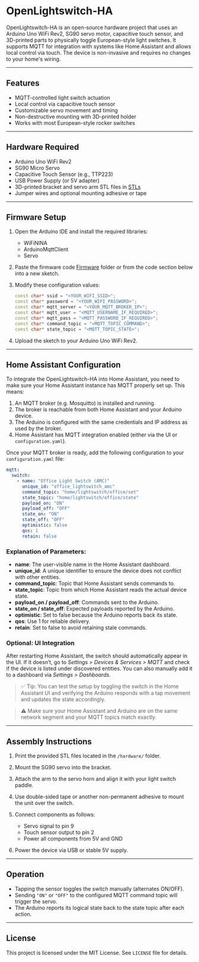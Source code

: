 # OpenLightswitch-HA

OpenLightswitch-HA is an open-source hardware project that uses an Arduino Uno WiFi Rev2, SG90 servo motor, capacitive touch sensor, and 3D-printed parts to physically toggle European-style light switches. It supports MQTT for integration with systems like Home Assistant and allows local control via touch. The device is non-invasive and requires no changes to your home's wiring.

---

## Features

* MQTT-controlled light switch actuation
* Local control via capacitive touch sensor
* Customizable servo movement and timing
* Non-destructive mounting with 3D-printed holder
* Works with most European-style rocker switches

---

## Hardware Required

* Arduino Uno WiFi Rev2
* SG90 Micro Servo
* Capacitive Touch Sensor (e.g., TTP223)
* USB Power Supply (or 5V adapter)
* 3D-printed bracket and servo arm STL files in [STLs](https://github.com/makerLab314/OpenLightswitch-HA/tree/main/STLs)
* Jumper wires and optional mounting adhesive or tape

---

## Firmware Setup

1. Open the Arduino IDE and install the required libraries:

   * WiFiNINA
   * ArduinoMqttClient
   * Servo

2. Paste the firmware code [Firmware](https://github.com/makerLab314/OpenLightswitch-HA/blob/main/Lichtschalter_FINAL.ino) folder or from the code section below into a new sketch.

3. Modify these configuration values:

   ```cpp
   const char* ssid = "<YOUR_WIFI_SSID>";
   const char* password = "<YOUR_WIFI_PASSWORD>";
   const char* mqtt_server = "<YOUR_MQTT_BROKER_IP>";
   const char* mqtt_user = "<MQTT_USERNAME_IF_REQUIRED>";
   const char* mqtt_pass = "<MQTT_PASSWORD_IF_REQUIRED>";
   const char* command_topic = "<MQTT_TOPIC_COMMAND>";
   const char* state_topic = "<MQTT_TOPIC_STATE>";
   ```

4. Upload the sketch to your Arduino Uno WiFi Rev2.

---

## Home Assistant Configuration

To integrate the OpenLightswitch-HA into Home Assistant, you need to make sure your Home Assistant instance has MQTT properly set up. This means:

1. An MQTT broker (e.g. Mosquitto) is installed and running.
2. The broker is reachable from both Home Assistant and your Arduino device.
3. The Arduino is configured with the same credentials and IP address as used by the broker.
4. Home Assistant has MQTT integration enabled (either via the UI or `configuration.yaml`).

Once your MQTT broker is ready, add the following configuration to your `configuration.yaml` file:

```yaml
mqtt:
  switch:
    - name: "Office Light Switch (AMC)"
      unique_id: "office_lightswitch_amc"
      command_topic: "home/lightswitch/office/set"
      state_topic: "home/lightswitch/office/state"
      payload_on: "ON"
      payload_off: "OFF"
      state_on: "ON"
      state_off: "OFF"
      optimistic: false
      qos: 1
      retain: false
```

### Explanation of Parameters:

* **name**: The user-visible name in the Home Assistant dashboard.
* **unique\_id**: A unique identifier to ensure the device does not conflict with other entities.
* **command\_topic**: Topic that Home Assistant sends commands to.
* **state\_topic**: Topic from which Home Assistant reads the actual device state.
* **payload\_on / payload\_off**: Commands sent to the Arduino.
* **state\_on / state\_off**: Expected payloads reported by the Arduino.
* **optimistic**: Set to false because the Arduino reports back its state.
* **qos**: Use 1 for reliable delivery.
* **retain**: Set to false to avoid retaining stale commands.

### Optional: UI Integration

After restarting Home Assistant, the switch should automatically appear in the UI. If it doesn’t, go to *Settings > Devices & Services > MQTT* and check if the device is listed under discovered entities. You can also manually add it to a dashboard via *Settings > Dashboards*.

> ✅ Tip: You can test the setup by toggling the switch in the Home Assistant UI and verifying the Arduino responds with a tap movement and updates the state accordingly.

> ⚠️ Make sure your Home Assistant and Arduino are on the same network segment and your MQTT topics match exactly.

---

## Assembly Instructions

1. Print the provided STL files located in the `/hardware/` folder.
2. Mount the SG90 servo into the bracket.
3. Attach the arm to the servo horn and align it with your light switch paddle.
4. Use double-sided tape or another non-permanent adhesive to mount the unit over the switch.
5. Connect components as follows:

   * Servo signal to pin 9
   * Touch sensor output to pin 2
   * Power all components from 5V and GND
6. Power the device via USB or stable 5V supply.

---

## Operation

* Tapping the sensor toggles the switch manually (alternates ON/OFF).
* Sending `"ON"` or `"OFF"` to the configured MQTT command topic will trigger the servo.
* The Arduino reports its logical state back to the state topic after each action.

---

## License

This project is licensed under the MIT License. See `LICENSE` file for details.

